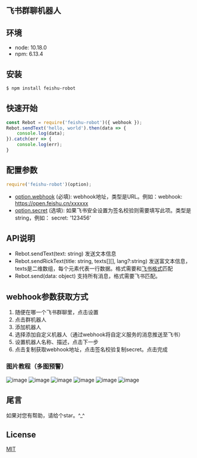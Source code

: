 ## 飞书群聊机器人
## 环境
* node: 10.18.0
* npm: 6.13.4

## 安装
```bash
$ npm install feishu-robot
```

## 快速开始
```js
const Rebot = require('feishu-robot')({ webhook });
Rebot.sendText('hello, world').then(data => {
    console.log(data);
}).catch(err => {
    console.log(err);
}
```

## 配置参数
```js
require('feishu-robot')(option);
```
* [option.webhook](#webhook参数获取方式) (必填): webhook地址，类型是URL。例如：webhook: https://open.feishu.cn/xxxxxx
* [option.secret](#webhook参数获取方式) (选填): 如果飞书安全设置为签名校验则需要填写此项。类型是string，例如： secret: '123456'

## API说明
* Rebot.sendText(text: string) 发送文本信息
* Rebot.sendRickText(title: string, texts[][], lang?:string) 发送富文本信息， texts是二维数组，每个元素代表一行数据。格式需要和[飞书格式](https://open.feishu.cn/document/ukTMukTMukTM/uMDMxEjLzATMx4yMwETM#c48c9c2a)匹配
* Rebot.send(data: object) 支持所有消息，格式需要飞书匹配。

## webhook参数获取方式
1. 随便在哪一个飞书群聊里，点击设置
2. 点击群机器人
3. 添加机器人
4. 选择添加自定义机器人（通过webhook将自定义服务的消息推送至飞书）
5. 设置机器人名称、描述，点击下一步
6. 点击复制获取webhook地址，点击签名校验复制secret。点击完成
### 图片教程（**多图预警**）
![image](https://user-images.githubusercontent.com/38270459/111720692-66bd7c00-8899-11eb-9ba5-0cd94753581b.png)
![image](https://user-images.githubusercontent.com/38270459/111721384-b94b6800-889a-11eb-82ca-e441250f8d9c.png)
![image](https://user-images.githubusercontent.com/38270459/111721494-f7488c00-889a-11eb-9e0c-60b0da76a7f3.png)
![image](https://user-images.githubusercontent.com/38270459/111721574-265efd80-889b-11eb-9e1e-b1288f6dc4e8.png)
![image](https://user-images.githubusercontent.com/38270459/111721700-61f9c780-889b-11eb-8a83-58f84bad1163.png)
![image](https://user-images.githubusercontent.com/38270459/111722043-0845cd00-889c-11eb-9f1e-6abce953b6ce.png)

## 尾言
如果对您有帮助，请给个star。^_^

## License
[MIT](LICENSE)